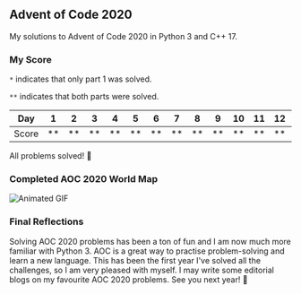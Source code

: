 ## Advent of Code 2020

My solutions to Advent of Code 2020 in Python 3 and C++ 17.

### My Score

``*`` indicates that only part 1 was solved.

``**`` indicates that both parts were solved.

| Day   | 1  | 2  | 3  | 4  | 5  | 6  | 7  | 8  | 9  | 10 | 11 | 12 | 13 | 14 | 15 | 16 | 17 | 18 | 19 | 20 | 21 | 22 | 23 | 24 | 25 |
| ----- | -- | -- | -- | -- | -- | -- | -- | -- | -- | -- | -- | -- | -- | -- | -- | -- | -- | -- | -- | -- | -- | -- | -- | -- | -- |
| Score | ** | ** | ** | ** | ** | ** | ** | ** | ** | ** | ** | ** | ** | ** | ** | ** | ** | ** | ** | ** | ** | ** | ** | ** | ** |

All problems solved! 🎉

### Completed AOC 2020 World Map

![Animated GIF](media/world_map.gif)

### Final Reflections

Solving AOC 2020 problems has been a ton of fun and I am now much more familiar with Python 3. AOC is a great way to practise problem-solving and learn a new language. This has been the first year I've solved all the challenges, so I am very pleased with myself. I may write some editorial blogs on my favourite AOC 2020 problems. See you next year! 🎊

